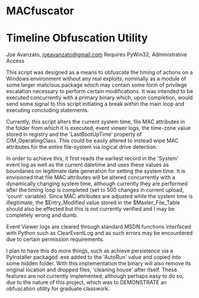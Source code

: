 # MACfuscator

# Timeline Obfuscation Utility

Joe Avanzato, joeavanzato@gmail.com
Requires PyWin32, Administrative Access

This script was designed as a means to obfuscate the timing of actions on a Windows environment without any real exploits, nominally as a module of some larger malicious package which may contain some form of privilege escalation necessary to perform certain modifications.  It was intended to be executed concurrently with a primary binary which, upon completion, would send some signal to this script initiating a break within the main loop and executing concluding statements.

Currently, this script alters the current system time, file MAC attributes in the folder from which it is executed, event viewer logs, the time-zone value stored in registry and the 'LastBootUpTime' property of CIM_OperatingClass.  This could be easily altered to instead wipe MAC attributes for the entire file-system via logical drive detection.    

In order to achieve this, it first reads the earliest record in the 'System' event log as well as the current datetime and uses these values as boundaries on legitimate date generation for setting the system time.  It is envisioned that file MAC attributes will be altered concurrently with a dynamically changing system time, although currently they are performed after the timing loop is completed (set to 500 changes in current upload, 'count' variable).  Since MAC attributes are adjusted while the system time is illegitimate, the $Entry_Modified value stored in the $Master_File_Table should also be effected but this is not currently verified and I may be completely wrong and dumb.

Event Viewer logs are cleared through standard MSDN functions interfaced with Python such as ClearEventLog and as such errors may be encountered due to certain permission requirements. 

I plan to have this do more things, such as achieve persistence via a PyInstaller packaged .exe added to the 'AutoRun' value and copied into some hidden folder.  With this implementation the binary will also remove its original location and dropped files, 'cleaning house' after itself.  These features are not currently implemented, although perhaps easy to do so, due to the nature of this project, which was to DEMONSTRATE an obfuscation utility for graduate classwork.

